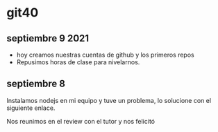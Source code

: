 # git40

## septiembre 9 2021

- hoy creamos nuestras cuentas de github y los primeros repos
- Repusimos horas de clase para nivelarnos.

## septiembre 8

Instalamos nodejs en mi equipo y tuve un problema, lo solucione con el siguiente enlace.

Nos reunimos en el review con el tutor y nos felicitó